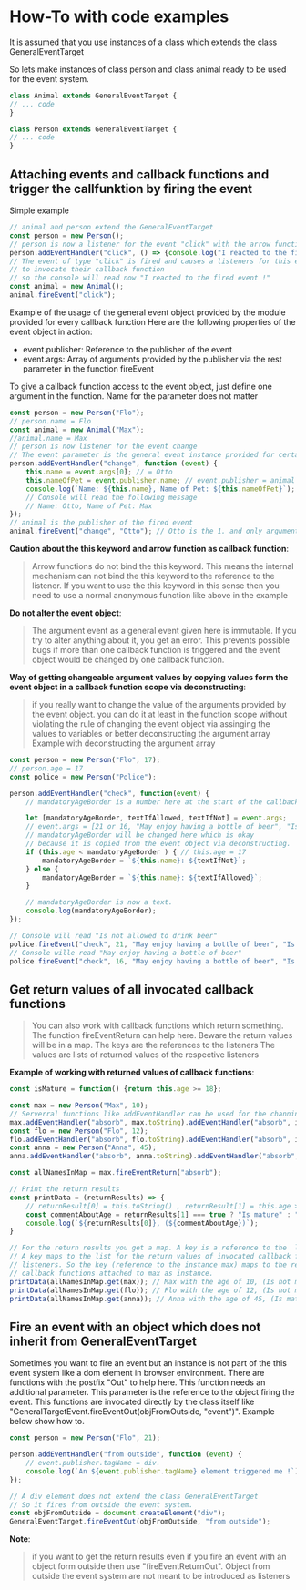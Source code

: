 # How-To with code examples

It is assumed that you use instances of a class which extends
the class GeneralEventTarget

So lets make instances of class person and class animal ready to be used for the event system.

```javascript
class Animal extends GeneralEventTarget {
// ... code
}

class Person extends GeneralEventTarget {
// ... code
}
```

## Attaching events and callback functions and trigger the callfunktion by firing the event

Simple example

```javascript
// animal and person extend the GeneralEventTarget
const person = new Person();
// person is now a listener for the event "click" with the arrow function as callback function in the system
person.addEventHandler("click", () => {console.log("I reacted to the fired event !")});
// The event of type "click" is fired and causes a listeners for this event
// to invocate their callback function
// so the console will read now "I reacted to the fired event !"
const animal = new Animal();
animal.fireEvent("click");
```

Example of the usage of the general event object provided by the module provided for every callback function
Here are the following properties of the event object in action:

- event.publisher: Reference to the publisher of the event  
- event.args: Array of arguments provided by the publisher via the rest parameter in the function fireEvent

To give a callback function access to the event object, just define one argument in the function.
Name for the parameter does not matter

```javascript
const person = new Person("Flo");
// person.name = Flo
const animal = new Animal("Max");
//animal.name = Max
// person is now listener for the event change
// The event parameter is the general event instance provided for certain information
person.addEventHandler("change", function (event) {
    this.name = event.args[0]; // = Otto
    this.nameOfPet = event.publisher.name; // event.publisher = animal
    console.log(`Name: ${this.name}, Name of Pet: ${this.nameOfPet}`);
    // Console will read the following message
    // Name: Otto, Name of Pet: Max
});
// animal is the publisher of the fired event
animal.fireEvent("change", "Otto"); // Otto is the 1. and only argument provided for the callback functions
```

**Caution about the this keyword and arrow function as callback function**:

> Arrow functions do not bind the this keyword. This means the
> internal mechanism can not bind the this keyword to the reference
> to the listener. If you want to use the this keyword in this sense
> then you need to use a normal anonymous function like above in the example

**Do not alter the event object**:

> The argument event as a general event given here is immutable.
> If you try to alter anything about it, you get an error.
> This prevents possible bugs if more than one callback function is triggered and the event object
> would be changed by one callback function.

**Way of getting changeable argument values by copying values form  the event object in a callback function scope**
**via deconstructing**:

> if you really want to change the value of the arguments provided by the event object.
> you can do it at least in the function scope without violating the rule of
> changing the event object via assinging the values to variables or better deconstructing the argument array
> Example with deconstructing the argument array

```javascript
const person = new Person("Flo", 17);
// person.age = 17
const police = new Person("Police");

person.addEventHandler("check", function(event) {
    // mandatoryAgeBorder is a number here at the start of the callback function.

    let [mandatoryAgeBorder, textIfAllowed, textIfNot] = event.args;
    // event.args = [21 or 16, "May enjoy having a bottle of beer", "Is not allowed to drink beer"]
    // mandatoryAgeBorder will be changed here which is okay
    // because it is copied from the event object via deconstructing.
    if (this.age < mandatoryAgeBorder ) { // this.age = 17
        mandatoryAgeBorder = `${this.name}: ${textIfNot}`;
    } else {
        mandatoryAgeBorder = `${this.name}: ${textIfAllowed}`;
    }

    // mandatoryAgeBorder is now a text.
    console.log(mandatoryAgeBorder);
});

// Console will read "Is not allowed to drink beer"
police.fireEvent("check", 21, "May enjoy having a bottle of beer", "Is not allowed to drink beer");
// Console wille read "May enjoy having a bottle of beer"
police.fireEvent("check", 16, "May enjoy having a bottle of beer", "Is not allowed to drink beer");
```

## Get return values of all invocated callback functions

> You can also work with callback functions which return something.
> The function fireEventReturn can help here.
> Beware the return values will be in a map. The keys are the references to the listeners
> The values are lists of returned values of the respective listeners

**Example of working with returned values of callback functions**:

```javascript
const isMature = function() {return this.age >= 18};

const max = new Person("Max", 10);
// Serverral functions like addEventHandler can be used for the channing syntax
max.addEventHandler("absorb", max.toString).addEventHandler("absorb", isMature);
const flo = new Person("Flo", 12);
flo.addEventHandler("absorb", flo.toString).addEventHandler("absorb", isMature);
const anna = new Person("Anna", 45);
anna.addEventHandler("absorb", anna.toString).addEventHandler("absorb", isMature);

const allNamesInMap = max.fireEventReturn("absorb");

// Print the return results
const printData = (returnResults) => {
    // returnResult[0] = this.toString() , returnResult[1] = this.age >= 18
    const commentAboutAge = returnResults[1] === true ? "Is mature" : "Is not mature";
    console.log(`${returnResults[0]}, (${commentAboutAge})`);
}

// For the return results you get a map. A key is a reference to the  listener.
// A key maps to the list for the return values of invocated callback functions of the
// listeners. So the key (reference to the instance max) maps to the return values of the
// callback functions attached to max as instance.
printData(allNamesInMap.get(max)); // Max with the age of 10, (Is not mature)
printData(allNamesInMap.get(flo)); // Flo with the age of 12, (Is not mature)
printData(allNamesInMap.get(anna)); // Anna with the age of 45, (Is mature)
```

## Fire an event with an object which does not inherit from GeneralEventTarget

Sometimes you want to fire an event but an instance is not part of the
this event system like a dom element in browser environment. There are
functions with the postfix "Out" to help here. This function needs an additional parameter. This parameter is the reference to the object firing the event. This functions are invocated directly by the class itself like "GeneralTargetEvent.fireEventOut(objFromOutside, "event")".
Example below show how to.

```javascript
const person = new Person("Flo", 21);

person.addEventHandler("from outside", function (event) {
    // event.publisher.tagName = div.
    console.log(`An ${event.publisher.tagName} element triggered me !`);
});

// A div element does not extend the class GeneralEventTarget
// So it fires from outside the event system.
const objFromOutside = document.createElement("div");
GeneralEventTarget.fireEventOut(objFromOutside, "from outside");
```

**Note**:

> if you want to get the return results even if you fire an event with an object form outside
> then use "fireEventReturnOut". Object from outside the event system are not meant to be
> introduced as listeners

